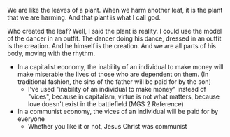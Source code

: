 We are like the leaves of a plant.
When we harm another leaf, it is the plant that we are harming.
And that plant is what I call god.

Who created the leaf?
Well, I said the plant is reality.
I could use the model of the dancer in an outfit.
The dancer doing his dance, dressed in an outfit is the creation.
And he himself is the creation.
And we are all parts of his body, moving with the rhythm.


- In a capitalist economy, the inability of an individual to make money will make miserable the lives of those who are dependent on them. (In traditional fashion, the sins of the father will be paid for by the son)
	- I've used "inability of an individual to make money" instead of "vices", because in capitalism, virtue is not what matters, because love doesn't exist in the battlefield (MGS 2 Reference)
- In a communist economy, the vices of an individual will be paid for by everyone
	- Whether you like it or not, Jesus Christ was communist